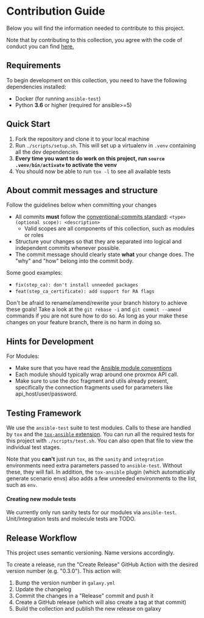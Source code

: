 # Contribution Guide

Below you will find the information needed to contribute to this project.

Note that by contributing to this collection, you agree with the code of conduct you can find [here.](https://github.com/maxhoesel/ansible-collection-proxmox/blob/main/CODE_OF_CONDUCT.md)

## Requirements

To begin development on this collection, you need to have the following dependencies installed:

- Docker (for running `ansible-test`)
- Python **3.6** or higher (required for ansible>=5)

## Quick Start

1. Fork the repository and clone it to your local machine
2. Run `./scripts/setup.sh`. This will set up a virtualenv in `.venv` containing all the dev dependencies
3. **Every time you want to do work on this project, run `source .venv/bin/activate` to activate the venv**
4. You should now be able to run `tox -l` to see all available tests

## About commit messages and structure

Follow the guidelines below when committing your changes

- All commits **must** follow the [conventional-commits standard](https://www.conventionalcommits.org/en/v1.0.0/):
  `<type>(optional scope): <description>`
  - Valid scopes are all components of this collection, such as modules or roles
- Structure your changes so that they are separated into logical and independent commits whenever possible.
- The commit message should clearly state **what** your change does. The "why" and "how" belong into the commit body.

Some good examples:
- `fix(step_ca): don't install unneeded packages`
- `feat(step_ca_certificate): add support for RA flags`

Don't be afraid to rename/amend/rewrite your branch history to achieve these goals!
Take a look at the `git rebase -i` and `git commit --amend` commands if you are not sure how to do so.
As long as your make these changes on your feature branch, there is no harm in doing so.


## Hints for Development

For Modules:
- Make sure that you have read the [Ansible module conventions](https://docs.ansible.com/ansible/latest/dev_guide/developing_modules_best_practices.html)
- Each module should typically wrap around one proxmox API call.
- Make sure to use the doc fragment and utils already present, specifically the connection fragments used for parameters like api_host/user/password.

## Testing Framework

We use the `ansible-test` suite to test modules. Calls to these are handled by `tox` and the [`tox-ansible` extension]( https://github.com/ansible-community/tox-ansible).
You can run all the required tests for this project with `./scripts/test.sh`. You can also open that file to view the individual test stages.

Note that you **can't** just run `tox`, as the `sanity` and `integration` environments need extra parameters passed to
`ansible-test`. Without these, they will fail. In addition, the `tox-ansible` plugin (which automatically generate scenario envs)
also adds a few unneeded environments to the list, such as `env`.

#### Creating new module tests

We currently only run sanity tests for our modules via `ansible-test`. Unit/Integration tests and molecule tests are TODO.

## Release Workflow

This project uses semantic versioning. Name versions accordingly.

To create a release, run the "Create Release" GitHub Action with the desired version number (e.g. "0.3.0").
This action will:

1. Bump the version number in `galaxy.yml`
2. Update the changelog
3. Commit the changes in a "Release" commit and push it
4. Create a GitHub release (which will also create a tag at that commit)
5. Build the collection and publish the new release on galaxy
